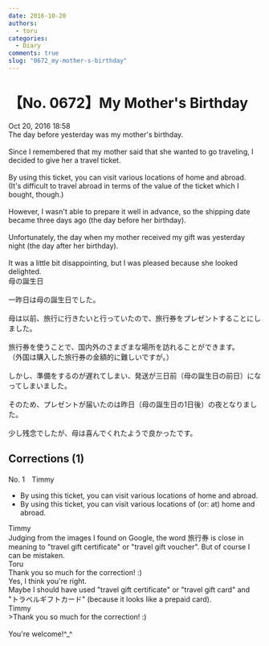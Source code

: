 ```yaml
---
date: 2016-10-20
authors:
  - toru
categories:
  - Diary
comments: true
slug: "0672_my-mother-s-birthday"
---
```


# 【No. 0672】My Mother's Birthday
<div class="date">Oct 20, 2016 18:58</div>
<div id="post"><div id="body_show_ori">
The day before yesterday was my mother's birthday.<br/><br/>Since I remembered that my mother said that she wanted to go traveling, I decided to give her a travel ticket.<br/><br/>By using this ticket, you can visit various locations of home and abroad.<br/>(It's difficult to travel abroad in terms of the value of the ticket which I bought, though.)<br/><br/>However, I wasn't able to prepare it well in advance, so the shipping date became three days ago (the day before her birthday).<br/><br/>Unfortunately, the day when my mother received my gift was yesterday night (the day after her birthday).<br/><br/>It was a little bit disappointing, but I was pleased because she looked delighted.
</div></div>

<!-- more -->

<div id="post_ja"><div id="body_show_mo">
母の誕生日<br/><br/>一昨日は母の誕生日でした。<br/><br/>母は以前、旅行に行きたいと行っていたので、旅行券をプレゼントすることにしました。<br/><br/>旅行券を使うことで、国内外のさまざまな場所を訪れることができます。<br/>（外国は購入した旅行券の金額的に難しいですが。）<br/><br/>しかし、準備をするのが遅れてしまい、発送が三日前（母の誕生日の前日）になってしまいました。<br/><br/>そのため、プレゼントが届いたのは昨日（母の誕生日の1日後）の夜となりました。<br/><br/>少し残念でしたが、母は喜んでくれたようで良かったです。
</div></div>

## Corrections (1)
<div id="block"><div class="first_name"> No. 1　<span class="just_name">Timmy</span></div><div id="block2">
<ul class="correction_field">
<li class="incorrect">By using this ticket, you can visit various locations of home and abroad.</li>
<li class="corrected correct">
By using this ticket, you can visit various locations of (or: <span class="f_blue">at</span>) home and abroad.
</li>
</ul>
</div><div class="name"><span class="just_name">Timmy</span><br>
Judging from the images I found on Google, the word 旅行券 is close in meaning to "travel gift certificate" or "travel gift voucher". But of course I can be mistaken.
</div>
<div class="name"><span class="just_name">Toru</span><br>
Thank you so much for the correction! :)<br/>Yes, I think you're right.<br/>Maybe I should have used "travel gift certificate" or "travel gift card" and "トラベルギフトカード" (because it looks like a prepaid card).
</div>
<div class="name"><span class="just_name">Timmy</span><br>
&gt;Thank you so much for the correction! :)<br/><br/>You're welcome!^_^
</div>
</div>
